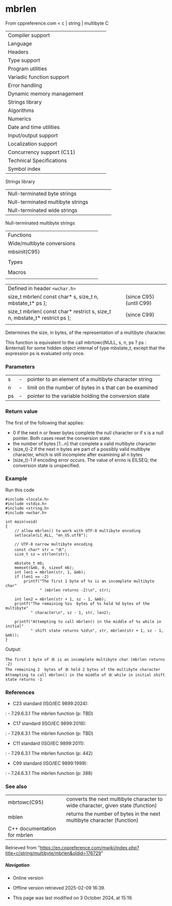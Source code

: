 # mbrlen

From cppreference.com
< c‎ | string‎ | multibyte
 C

|  |  |  |  |  |
| --- | --- | --- | --- | --- |
| Compiler support | | | | |
| Language | | | | |
| Headers | | | | |
| Type support | | | | |
| Program utilities | | | | |
| Variadic function support | | | | |
| Error handling | | | | |
| Dynamic memory management | | | | |
| Strings library | | | | |
| Algorithms | | | | |
| Numerics | | | | |
| Date and time utilities | | | | |
| Input/output support | | | | |
| Localization support | | | | |
| Concurrency support (C11) | | | | |
| Technical Specifications | | | | |
| Symbol index | | | | |

 Strings library

|  |  |  |  |  |
| --- | --- | --- | --- | --- |
| Null-terminated byte strings | | | | |
| Null-terminated multibyte strings | | | | |
| Null-terminated wide strings | | | | |

 Null-terminated multibyte strings

|  |  |  |  |  |
| --- | --- | --- | --- | --- |
| Functions | | | | |
| Wide/multibyte conversions | | | | |
| mbsinit(C95) | | | | |
| |  |  |  |  |  | | --- | --- | --- | --- | --- | | mbstowcsmbstowcs_s(C11) | | | | | | btowc(C95) | | | | | | mbrtowc(C95) | | | | | | mbsrtowcsmbsrtowcs_s(C95)(C11) | | | | | | mbrtoc8(C23) | | | | | | c8rtomb(C23) | | | | | | mbrtoc16(C11) | | | | | | c16rtomb(C11) | | | | | | c32rtomb(C11) | | | | | | mbrtoc32(C11) | | | | | | |  |  |  |  |  | | --- | --- | --- | --- | --- | | mblen | | | | | | mbtowc | | | | | | wctombwctomb_s(C11) | | | | | | wcstombswcstombs_s(C11) | | | | | | wctob(C95) | | | | | | wcrtombwcrtomb_s(C95)(C11) | | | | | | wcsrtombswcsrtombs_s(C95)(C11) | | | | | | ****mbrlen****(C95) | | | | | |
| Types | | | | |
| |  |  |  |  |  | | --- | --- | --- | --- | --- | | mbstate_t(C95) | | | | | | char8_t(C23) | | | | | | |  |  |  |  |  | | --- | --- | --- | --- | --- | | char16_t(C11) | | | | | | char32_t(C11) | | | | | |
| Macros | | | | |
| |  |  |  |  |  | | --- | --- | --- | --- | --- | | MB_LEN_MAX | | | | | | |  |  |  |  |  | | --- | --- | --- | --- | --- | | MB_CUR_MAX | | | | | |

|  |  |  |
| --- | --- | --- |
| Defined in header `<wchar.h>` |  |  |
| size_t mbrlen( const char\* s, size_t n, mbstate_t\* ps ); |  | (since C95)  (until C99) |
| size_t mbrlen( const char\* restrict s, size_t n, mbstate_t\* restrict ps ); |  | (since C99) |
|  |  |  |

Determines the size, in bytes, of the representation of a multibyte character.

This function is equivalent to the call mbrtowc(NULL, s, n, ps ? ps : &internal) for some hidden object internal of type mbstate_t, except that the expression ps is evaluated only once.

### Parameters

|  |  |  |
| --- | --- | --- |
| s | - | pointer to an element of a multibyte character string |
| n | - | limit on the number of bytes in s that can be examined |
| ps | - | pointer to the variable holding the conversion state |

### Return value

The first of the following that applies:

- ​0​ if the next n or fewer bytes complete the null character or if s is a null pointer. Both cases reset the conversion state.
- the number of bytes [1...n] that complete a valid multibyte character
- (size_t)-2 if the next n bytes are part of a possibly valid multibyte character, which is still incomplete after examining all n bytes
- (size_t)-1 if encoding error occurs. The value of errno is EILSEQ; the conversion state is unspecified.

### Example

Run this code

```
#include <locale.h>
#include <stdio.h>
#include <string.h>
#include <wchar.h>
 
int main(void)
{
    // allow mbrlen() to work with UTF-8 multibyte encoding
    setlocale(LC_ALL, "en_US.utf8");
 
    // UTF-8 narrow multibyte encoding
    const char* str = "水";
    size_t sz = strlen(str);
 
    mbstate_t mb;
    memset(&mb, 0, sizeof mb);
    int len1 = mbrlen(str, 1, &mb);
    if (len1 == -2)
        printf("The first 1 byte of %s is an incomplete multibyte char"
               " (mbrlen returns -2)\n", str);
 
    int len2 = mbrlen(str + 1, sz - 1, &mb);
    printf("The remaining %zu  bytes of %s hold %d bytes of the multibyte"
           " character\n", sz - 1, str, len2);
 
    printf("Attempting to call mbrlen() in the middle of %s while in initial"
           " shift state returns %zd\n", str, mbrlen(str + 1, sz - 1, &mb));
}

```

Output:

```
The first 1 byte of 水 is an incomplete multibyte char (mbrlen returns -2)
The remaining 2  bytes of 水 hold 2 bytes of the multibyte character
Attempting to call mbrlen() in the middle of 水 while in initial shift state returns -1

```

### References

- C23 standard (ISO/IEC 9899:2024):

:   - 7.29.6.3.1 The mbrlen function (p: TBD)

- C17 standard (ISO/IEC 9899:2018):

:   - 7.29.6.3.1 The mbrlen function (p: TBD)

- C11 standard (ISO/IEC 9899:2011):

:   - 7.29.6.3.1 The mbrlen function (p: 442)

- C99 standard (ISO/IEC 9899:1999):

:   - 7.24.6.3.1 The mbrlen function (p: 388)

### See also

|  |  |
| --- | --- |
| mbrtowc(C95) | converts the next multibyte character to wide character, given state   (function) |
| mblen | returns the number of bytes in the next multibyte character   (function) |
| C++ documentation for mbrlen | |

Retrieved from "<https://en.cppreference.com/mwiki/index.php?title=c/string/multibyte/mbrlen&oldid=176729>"

##### Navigation

- Online version
- Offline version retrieved 2025-02-09 16:39.

- This page was last modified on 3 October 2024, at 15:19.